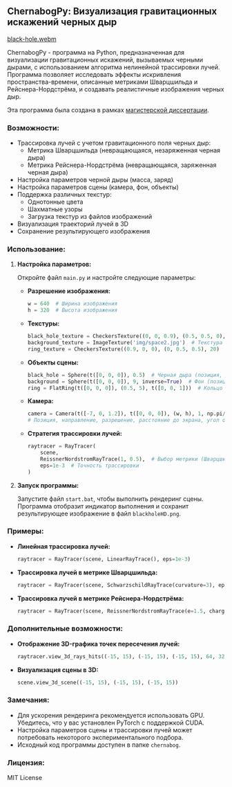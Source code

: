 ## ChernabogPy: Визуализация гравитационных искажений черных дыр

[black-hole.webm](https://github.com/viktor-akusoff/ChernabogPy/assets/124511385/76787833-fdb5-43eb-a682-10830be4ce34)

ChernabogPy - программа на Python, предназначенная для визуализации гравитационных искажений, вызываемых черными дырами, с использованием алгоритма нелинейной трассировки лучей. Программа позволяет исследовать эффекты искривления пространства-времени, описанные метриками Шварцшильда и Рейснера-Нордстрёма, и создавать реалистичные изображения черных дыр.

Эта программа была создана в рамках [магистерской диссертации](https://github.com/user-attachments/files/15948451/default.pdf).

### Возможности:

* Трассировка лучей с учетом гравитационного поля черных дыр:
    * Метрика Шварцшильда (невращающаяся, незаряженная черная дыра)
    * Метрика Рейснера-Нордстрёма (невращающаяся, заряженная черная дыра)
* Настройка параметров черной дыры (масса, заряд)
* Настройка параметров сцены (камера, фон, объекты)
* Поддержка различных текстур:
    * Однотонные цвета
    * Шахматные узоры
    * Загрузка текстур из файлов изображений
* Визуализация траекторий лучей в 3D
* Сохранение результирующего изображения

### Использование:


1. **Настройка параметров:**

   Откройте файл `main.py` и настройте следующие параметры:

   * **Разрешение изображения:**

     ```python
     w = 640  # Ширина изображения
     h = 320  # Высота изображения
     ```

   * **Текстуры:**

     ```python
     black_hole_texture = CheckersTexture((0, 0, 0.9), (0.5, 0.5, 0), 15)  # Текстура черной дыры
     background_texture = ImageTexture('img/space2.jpg')  # Текстура фона
     ring_texture = CheckersTexture((0.9, 0, 0), (0, 0.5, 0.5), 20)  # Текстура кольца
     ```

   * **Объекты сцены:**

     ```python
     black_hole = Sphere(t([0, 0, 0]), 0.5)  # Черная дыра (позиция, радиус)
     background = Sphere(t([0, 0, 0]), 9, inverse=True)  # Фон (позиция, радиус, инвертировать)
     ring = FlatRing(t([0, 0, 0]), (0.5, 5), t([0, 0, 1]))  # Кольцо (позиция, (внутренний радиус, внешний радиус), нормаль)
     ```

   * **Камера:**

     ```python
     camera = Camera(t([-7, 0, 1.2]), t([0, 0, 0]), (w, h), 1, np.pi/3)
     # Позиция, направление, разрешение, расстояние до экрана, угол обзора
     ```

   * **Стратегия трассировки лучей:**

     ```python
     raytracer = RayTracer(
         scene,
         ReissnerNordstromRayTrace(1, 0.5),  # Выбор метрики (Шварцшильда или Рейснера-Нордстрёма)
         eps=1e-3  # Точность трассировки
     )
     ```

2. **Запуск программы:**

   Запустите файл `start.bat`, чтобы выполнить рендеринг сцены. Программа отобразит индикатор выполнения и сохранит результирующее изображение в файл `blackholeHD.png`.

### Примеры:

* **Линейная трассировка лучей:**

   ```python
   raytracer = RayTracer(scene, LinearRayTrace(), eps=1e-3)
   ```

* **Трассировка лучей в метрике Шварцшильда:**

   ```python
   raytracer = RayTracer(scene, SchwarzschildRayTrace(curvature=3), eps=1e-3)
   ```

* **Трассировка лучей в метрике Рейснера-Нордстрёма:**

   ```python
   raytracer = RayTracer(scene, ReissnerNordstromRayTrace(e=1.5, charge=0.5), eps=1e-3)
   ```

### Дополнительные возможности:

* **Отображение 3D-графика точек пересечения лучей:**

   ```python
   raytracer.view_3d_rays_hits((-15, 15), (-15, 15), (-15, 15), 64, 32)
   ```

* **Визуализация сцены в 3D:**

   ```python
   scene.view_3d_scene((-15, 15), (-15, 15), (-15, 15))
   ```

### Замечания:

* Для ускорения рендеринга рекомендуется использовать GPU. Убедитесь, что у вас установлен PyTorch с поддержкой CUDA.
* Настройка параметров сцены и трассировки лучей может потребовать некоторого экспериментального подбора.
* Исходный код программы доступен в папке `chernabog`.

### Лицензия:

MIT License
